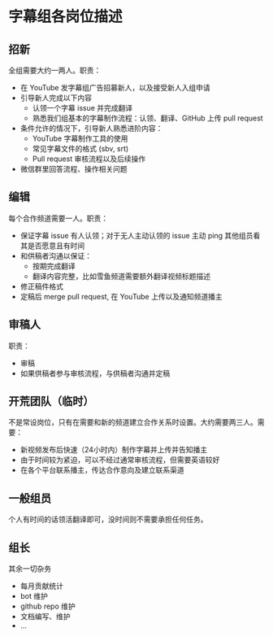# 字幕组各岗位描述

## 招新
全组需要大约一两人。职责：
- 在 YouTube 发字幕组广告招募新人，以及接受新人入组申请
- 引导新人完成以下内容
  - 认领一个字幕 issue 并完成翻译
  - 熟悉我们组基本的字幕制作流程：认领、翻译、GitHub 上传 pull request
- 条件允许的情况下，引导新人熟悉进阶内容：
  - YouTube 字幕制作工具的使用
  - 常见字幕文件的格式 (sbv, srt)
  - Pull request 审核流程以及后续操作
- 微信群里回答流程、操作相关问题

## 编辑
每个合作频道需要一人。职责：
- 保证字幕 issue 有人认领；对于无人主动认领的 issue 主动 ping 其他组员看其是否愿意且有时间
- 和供稿者沟通以保证：
  - 按期完成翻译
  - 翻译内容完整，比如雪鱼频道需要额外翻译视频标题描述
- 修正稿件格式
- 定稿后 merge pull request, 在 YouTube 上传以及通知频道播主

## 审稿人
职责：
- 审稿
- 如果供稿者参与审核流程，与供稿者沟通并定稿

## 开荒团队（临时）
不是常设岗位，只有在需要和新的频道建立合作关系时设置。大约需要两三人。需要：
- 新视频发布后快速（24小时内）制作字幕并上传并告知播主
- 由于时间较为紧迫，可以不经过通常审核流程，但需要英语较好
- 在各个平台联系播主，传达合作意向及建立联系渠道

## 一般组员
个人有时间的话领活翻译即可，没时间则不需要承担任何任务。

## 组长
其余一切杂务
- 每月贡献统计
- bot 维护
- github repo 维护
- 文档编写、维护
- ...
